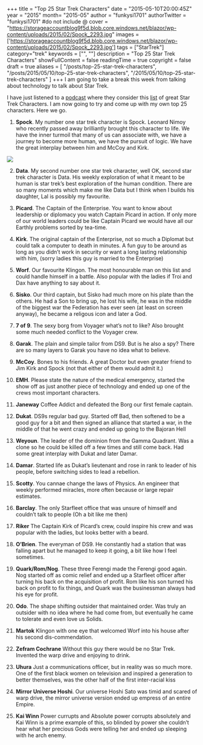 +++
title = "Top 25 Star Trek Characters"
date = "2015-05-10T20:00:45Z"
year = "2015"
month= "2015-05"
author = "funkysi1701"
authorTwitter = "funkysi1701" #do not include @
cover = "https://storageaccountblog9f5d.blob.core.windows.net/blazor/wp-content/uploads/2015/02/Spock_2293.jpg"
images = ['https://storageaccountblog9f5d.blob.core.windows.net/blazor/wp-content/uploads/2015/02/Spock_2293.jpg']
tags = ["StarTrek"]
category="trek"
keywords = ["", ""]
description =  "Top 25 Star Trek Characters"
showFullContent = false
readingTime = true
copyright = false
draft = true
aliases = [
    "/posts/top-25-star-trek-characters",
    "/posts/2015/05/10/top-25-star-trek-characters",
    "/2015/05/10/top-25-star-trek-characters"
]
+++
I am  going to take a break this week from talking about technology to talk about Star Trek.

I have just listened to a [podcast](http://www.trekmate.org.uk/ten-forward-episode-146-lists-are-dumb-but-this-episode-is-not/) where they consider this [list](https://uk.ign.com/articles/2009/05/08/top-25-star-trek-characters) of great Star Trek Characters. I am now going to try and come up with my own top 25 characters. Here we go.

1) **Spock**. My number one star trek character is Spock. Leonard Nimoy who recently passed away brilliantly brought this character to life. We have the inner turmoil that many of us can associate with, we have a journey to become more human, we have the pursuit of logic. We have the great interplay between him and McCoy and Kirk.

![](https://storageaccountblog9f5d.blob.core.windows.net/blazor/wp-content/uploads/2015/02/Spock_2293.jpg)

2) **Data**. My second number one star trek character, well OK, second star trek character is Data. His weekly exploration of what it meant to be human is star trek’s best exploration of the human condition. There are so many moments which make me like Data but I think when I builds his daughter, Lal is possibly my favourite.

3) **Picard**. The Captain of the Enterprise. You want to know about leadership or diplomacy you watch Captain Picard in action. If only more of our world leaders could be like Captain Picard we would have all our Earthly problems sorted by tea-time.

4) **Kirk**. The original captain of the Enterprise, not so much a Diplomat but could talk a computer to death in minutes. A fun guy to be around as long as you didn’t work in security or want a long lasting relationship with him, (sorry ladies this guy is married to the Enterprise)

5) **Worf**. Our favourite Klingon. The most honourable man on this list and could handle himself in a battle. Also popular with the ladies if Troi and Dax have anything to say about it.

6) **Sisko**. Our third captain, but Sisko had much more on his plate than the others. He had a Son to bring up, he lost his wife, he was in the middle of the biggest war the Federation has ever seen (at least on screen anyway), he became a religous icon and later a God.

7) **7 of 9**. The sexy borg from Voyager what’s not to like? Also brought some much needed conflict to the Voyager crew.

8) **Garak**. The plain and simple tailor from DS9. But is he also a spy? There are so many layers to Garak you have no idea what to believe.

9) **McCoy**. Bones to his friends. A great Doctor but even greater friend to Jim Kirk and Spock (not that either of them would admit it.)

10) **EMH**. Please state the nature of the medical emergency, started the show off as just another piece of technology and ended up one of the crews most important characters.

11) **Janeway** Coffee Addict and defeated the Borg our first female captain.

12) **Dukat**. DS9s regular bad guy. Started off Bad, then softened to be a good guy for a bit and then signed an alliance that started a war, in the middle of that he went crazy and ended up going to the Bajoran Hell

13) **Weyoun**. The leader of the dominion from the Gamma Quadrant. Was a clone so he could be killed off a few times and still come back. Had some great interplay with Dukat and later Damar.

14) **Damar**. Started life as Dukat’s lieutenant and rose in rank to leader of his people, before switching sides to lead a rebellion.

15) **Scotty**. You cannae change the laws of Physics. An engineer that weekly performed miracles, more often because or large repair estimates.

16) **Barclay**. The only Starfleet office that was unsure of himself and couldn’t talk to people (Oh a bit like me then)

17) **Riker** The Captain Kirk of Picard’s crew, could inspire his crew and was popular with the ladies, but looks better with a beard.

18) **O’Brien**. The everyman of DS9. He constantly had a station that was falling apart but he managed to keep it going, a bit like how I feel sometimes.

19) **Quark/Rom/Nog**. These three Ferengi made the Ferengi good again. Nog started off as comic relief and ended up a Starfleet officer after turning his back on the acquisition of profit. Rom like his son turned his back on profit to fix things, and Quark was the businessman always had his eye for profit.

20) **Odo**. The shape shifting outsider that maintained order. Was truly an outsider with no idea where he had come from, but eventually he came to tolerate and even love us Solids.

21) **Martok** Klingon with one eye that welcomed Worf into his house after his second dis-commendation.

22) **Zefram Cochrane** Without this guy there would be no Star Trek. Invented the warp drive and enjoying to drink.

23) **Uhura** Just a communications officer, but in reality was so much more. One of the first black women on television and inspired a generation to better themselves, was the other half of the first inter-racial kiss

24) **Mirror Universe Hoshi**. Our universe Hoshi Sato was timid and scared of warp drive, the mirror universe version ended up empress of an entire Empire.

25) **Kai Winn** Power currupts and Absolute power corrupts absolutely and Kai Winn is a prime example of this, so blinded by power she couldn’t hear what her precious Gods were telling her and ended up sleeping with he arch enemy.